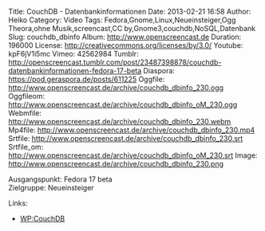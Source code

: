 Title: CouchDB - Datenbankinformationen
Date: 2013-02-21 16:58
Author: Heiko
Category: Video
Tags: Fedora,Gnome,Linux,Neueinsteiger,Ogg Theora,ohne Musik,screencast,CC by,Gnome3,couchdb,NoSQL,Datenbank
Slug: couchdb_dbinfo
Album: http://www.openscreencast.de
Duration: 196000
License: http://creativecommons.org/licenses/by/3.0/
Youtube: kpF6jV1i5mc
Vimeo: 42562984
Tumblr: http://openscreencast.tumblr.com/post/23487398878/couchdb-datenbankinformationen-fedora-17-beta
Diaspora: https://pod.geraspora.de/posts/611225
Oggfile: http://www.openscreencast.de/archive/couchdb_dbinfo_230.ogg
Oggfileom: http://www.openscreencast.de/archive/couchdb_dbinfo_oM_230.ogg
Webmfile: http://www.openscreencast.de/archive/couchdb_dbinfo_230.webm
Mp4file: http://www.openscreencast.de/archive/couchdb_dbinfo_230.mp4
Srtfile: http://www.openscreencast.de/archive/couchdb_dbinfo_230.srt
Srtfile_om: http://www.openscreencast.de/archive/couchdb_dbinfo_oM_230.srt
Image: http://www.openscreencast.de/archive/couchdb_dbinfo_230.png

Ausgangspunkt: Fedora 17 beta  
Zielgruppe: Neueinsteiger  

Links:

  * [WP:CouchDB](https://de.wikipedia.org/wiki/CouchDB "Link zu WP:couchdb" )

